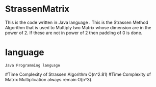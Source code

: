 # StrassenMatrix
This is the code written in Java language .
This is the Strassen Method Algorithm that is used to Multiply two  Matrix whose dimension are in the power of 2.
If these are not in power of 2 then padding of 0 is done.
# language
    Java Programming language
 #Time Complexity  of  Strassen Algorithm 
 O(n^2.81)
#Time Complexity of Matrix Multiplication always remain O(n^3).

